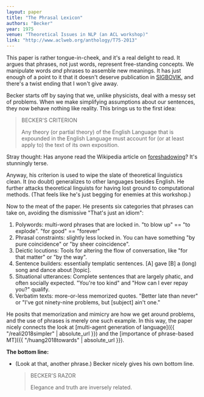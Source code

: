 ```yaml
---
layout: paper
title: "The Phrasal Lexicon"
authors: "Becker"
year: 1975
venue: "Theoretical Issues in NLP (an ACL workshop)"
link: "http://www.aclweb.org/anthology/T75-2013"
---
```


This paper is rather tongue-in-cheek, and it's a real delight to read. It argues that phrases, not just words, represent free-standing concepts. We manipulate words *and* phrases to assemble new meanings. It has just enough of a point to it that it doesn't deserve publication in [SIGBOVIK](http://sigbovik.org), and there's a twist ending that I won't give away.

<!--more-->

Becker starts off by saying that we, unlike physicists, deal with a messy set of problems. When we make simplifying assumptions about our sentences, they now behave nothing like reality. This brings us to the first idea:

> BECKER'S CRITERION
> 
> Any theory (or partial theory) of the English Language that is expounded in the English Language must account for (or at least apply to) the text of its own exposition.

Stray thought: Has anyone read the Wikipedia article on [foreshadowing](https://en.wikipedia.org/wiki/Foreshadowing)? It's stunningly terse.

Anyway, his criterion is used to wipe the slate of theoretical linguistics clean. It (no doubt) generalizes to other languages besides English. He further attacks theoretical linguists for having lost ground to computational methods. (That feels like he's just begging for enemies at this workshop.)

Now to the meat of the paper. He presents six categories that phrases can take on, avoiding the dismissive "That's just an idiom": 

1. Polywords: multi-word phrases that are locked in. "to blow up" == "to explode". "for good" == "forever"
2. Phrasal constraints: slightly less locked in. You can have something "by pure coincidence" or "by sheer coincidence".
3. Deictic locutions: Tools for altering the flow of conversation, like "for that matter" or "by the way". 
4. Sentence builders: essentially templatic sentences. [A] gave [B] a (long) song and dance about [topic].
5. Situational utterances: Complete sentences that are largely phatic, and often socially expected. "You're too kind" and "How can I ever repay you?" qualify.
6. Verbatim texts: more-or-less memorized quotes. "Better late than never" or "I've got ninety-nine problems, but [subject] ain't one."

He posits that memorization and mimicry are how we get around problems, and the use of phrases is merely one such example. In this way, the paper nicely connects the look at [multi-agent generation of language]({{ "/reali2018simpler" | absolute_url }}) and the [importance of phrase-based MT]({{ "/huang2018towards" | absolute_url }}). 

**The bottom line:**
- (Look at that, another phrase.) Becker nicely gives his own bottom line.
  > BECKER'S RAZOR
  > 
  > Elegance and truth are inversely related.
